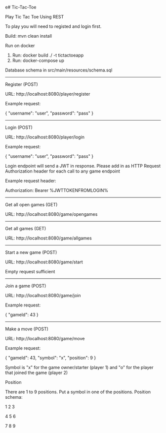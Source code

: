 e# Tic-Tac-Toe

Play Tic Tac Toe Using REST

To play you will need to registed and login first.

Build: mvn clean install

Run on docker
1. Run: docker build ./ -t tictactoeapp
2. Run: docker-compose up

Database schema in src/main/resources/schema.sql

-------------------------------------------------------------------------

Register (POST)

URL: http://localhost:8080/player/register

Example request:

{
	"username": "user",
	"password": "pass"
}

-------------------------------------------------------------------------

Login (POST)

URL: http://localhost:8080/player/login

Example request:

{
	"username": "user",
	"password": "pass"
}

Login endpoint will send a JWT in response. Please add in as HTTP Request Authorization header for each call to any game endpoint

Example request header:

Authorization: Bearer %JWTTOKENFROMLOGIN%

-------------------------------------------------------------------------

Get all open games (GET)

URL: http://localhost:8080/game/opengames

-------------------------------------------------------------------------

Get all games (GET)

URL: http://localhost:8080/game/allgames

-------------------------------------------------------------------------

Start a new game (POST)

URL: http://localhost:8080/game/start

Empty request sufficient

-------------------------------------------------------------------------

Join a game (POST)

URL: http://localhost:8080/game/join

Example request: 

{
	"gameId": 43
}

-------------------------------------------------------------------------

Make a move (POST)

URL: http://localhost:8080/game/move

Example request: 

{
	"gameId": 43,
	"symbol": "x",
	"position": 9
}

Symbol is "x" for the game owner/starter (player 1) and "o" for the player that joined the game (player 2)

Position

There are 1 to 9 positions. Put a symbol in one of the positions. Position schema:

1 2 3

4 5 6

7 8 9
